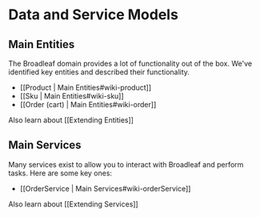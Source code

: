 # Data and Service Models

## <a name="wiki-entities"></a> Main Entities

The Broadleaf domain provides a lot of functionality out of the box. We've identified key entities and described their functionality.

- [[Product | Main Entities#wiki-product]]
- [[Sku | Main Entities#wiki-sku]]
- [[Order (cart) | Main Entities#wiki-order]]

Also learn about [[Extending Entities]]

## <a name="wiki-services"></a> Main Services

Many services exist to allow you to interact with Broadleaf and perform tasks. Here are some key ones:

- [[OrderService | Main Services#wiki-orderService]]

Also learn about [[Extending Services]]
